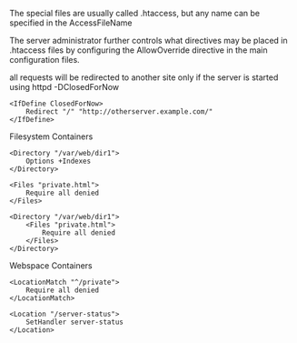The special files are usually called .htaccess, but any name can be specified in the AccessFileName

The server administrator further controls what directives may be placed in .htaccess files by configuring the AllowOverride directive in the main configuration files.


all requests will be redirected to another site only if the server is started using httpd -DClosedForNow
```
<IfDefine ClosedForNow>
    Redirect "/" "http://otherserver.example.com/"
</IfDefine>
```

Filesystem Containers

```
<Directory "/var/web/dir1">
    Options +Indexes
</Directory>

<Files "private.html">
    Require all denied
</Files>

<Directory "/var/web/dir1">
    <Files "private.html">
        Require all denied
    </Files>
</Directory>
```

Webspace Containers

```
<LocationMatch "^/private">
    Require all denied
</LocationMatch>

<Location "/server-status">
    SetHandler server-status
</Location>


```